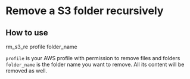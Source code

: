
# Remove a S3 folder recursively

## How to use

rm_s3_re profile folder_name

`profile` is your AWS profile with permission to remove files and folders
`folder_name` is the folder name you want to remove. All its content will be removed as well.

